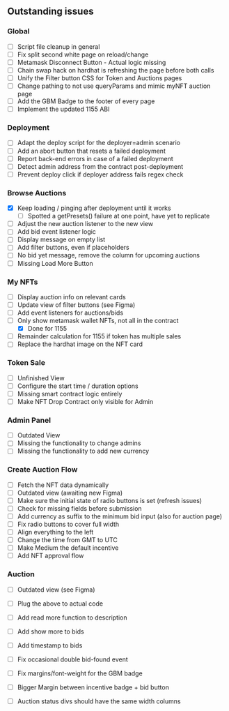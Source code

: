 ## Outstanding issues

### Global

- [ ] Script file cleanup in general
- [ ] Fix split second white page on reload/change
- [ ] Metamask Disconnect Button - Actual logic missing
- [ ] Chain swap hack on hardhat is refreshing the page before both calls
- [ ] Unify the Filter button CSS for Token and Auctions pages
- [ ] Change pathing to not use queryParams and mimic myNFT auction page
- [ ] Add the GBM Badge to the footer of every page
- [ ] Implement the updated 1155 ABI

### Deployment

- [ ] Adapt the deploy script for the deployer=admin scenario
- [ ] Add an abort button that resets a failed deployment
- [ ] Report back-end errors in case of a failed deployment
- [ ] Detect admin address from the contract post-deployment
- [ ] Prevent deploy click if deployer address fails regex check

### Browse Auctions

- [x] Keep loading / pinging after deployment until it works
    - [ ] Spotted a getPresets() failure at one point, have yet to replicate
- [ ] Adjust the new auction listener to the new view
- [ ] Add bid event listener logic
- [ ] Display message on empty list
- [ ] Add filter buttons, even if placeholders
- [ ] No bid yet message, remove the column for upcoming auctions
- [ ] Missing Load More Button

### My NFTs

- [ ] Display auction info on relevant cards
- [ ] Update view of filter buttons (see Figma)
- [ ] Add event listeners for auctions/bids
- [ ] Only show metamask wallet NFTs, not all in the contract
    - [x] Done for 1155
- [ ] Remainder calculation for 1155 if token has multiple sales
- [ ] Replace the hardhat image on the NFT card

### Token Sale

- [ ] Unfinished View
- [ ] Configure the start time / duration options
- [ ] Missing smart contract logic entirely
- [ ] Make NFT Drop Contract only visible for Admin

### Admin Panel 

- [ ] Outdated View
- [ ] Missing the functionality to change admins
- [ ] Missing the functionality to add new currency

### Create Auction Flow

- [ ] Fetch the NFT data dynamically
- [ ] Outdated view (awaiting new Figma)
- [ ] Make sure the initial state of radio buttons is set (refresh issues)
- [ ] Check for missing fields before submission
- [ ] Add currency as suffix to the minimum bid input (also for auction page)
- [ ] Fix radio buttons to cover full width
- [ ] Align everything to the left
- [ ] Change the time from GMT to UTC
- [ ] Make Medium the default incentive
- [ ] Add NFT approval flow

### Auction 

- [ ] Outdated view (see Figma)
- [ ] Plug the above to actual code
- [ ] Add read more function to description
- [ ] Add show more to bids
- [ ] Add timestamp to bids
- [ ] Fix occasional double bid-found event
- [ ] Fix margins/font-weight for the GBM badge
- [ ] Bigger Margin between incentive badge + bid button
- [ ] Auction status divs should have the same width columns

